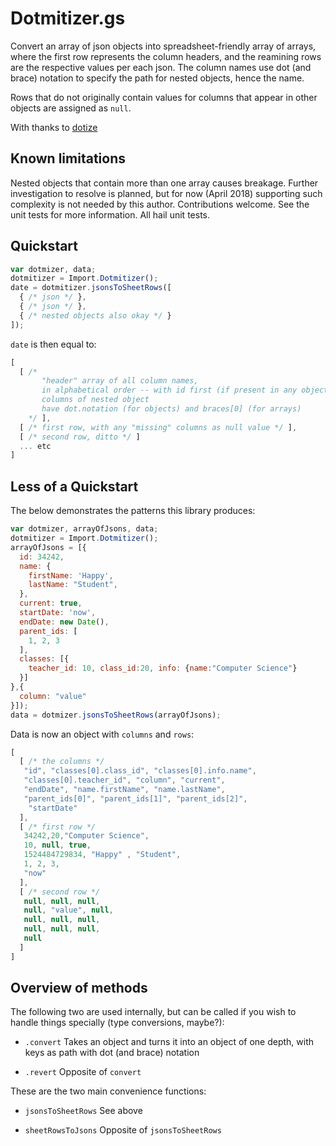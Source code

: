 # Dotmitizer.gs

Convert an array of json objects into spreadsheet-friendly array of arrays, where the first row represents the column headers, and the reamining rows are the respective values per each json. The column names use dot (and brace) notation to specify the path for nested objects, hence the name.

Rows that do not originally contain values for columns that appear in other objects are assigned as `null`.

With thanks to [dotize](https://github.com/vardars/dotize/blob/master/src/dotize.js)

## Known limitations

Nested objects that contain more than one array causes breakage. Further investigation to resolve is planned, but for now (April 2018) supporting such complexity is not needed by this author. Contributions welcome. See the unit tests for more information. All hail unit tests.

## Quickstart

```js
var dotmizer, data;
dotmitizer = Import.Dotmitizer();
date = dotmitizer.jsonsToSheetRows([
  { /* json */ },
  { /* json */ },
  { /* nested objects also okay */ }
]);
```
`date` is then equal to:

```js
[
  [ /*
       "header" array of all column names, 
       in alphabetical order -- with id first (if present in any object) 
       columns of nested object 
       have dot.notation (for objects) and braces[0] (for arrays)
    */ ],
  [ /* first row, with any "missing" columns as null value */ ],
  [ /* second row, ditto */ ]
  ... etc
]
```

## Less of a Quickstart

The below demonstrates the patterns this library produces:

```js
var dotmizer, arrayOfJsons, data;
dotmitizer = Import.Dotmitizer();
arrayOfJsons = [{
  id: 34242,
  name: {
    firstName: 'Happy',
    lastName: "Student",
  },
  current: true,
  startDate: 'now',
  endDate: new Date(),
  parent_ids: [
    1, 2, 3 
  ],
  classes: [{
    teacher_id: 10, class_id:20, info: {name:"Computer Science"}
  }]
},{
  column: "value"
}]);
data = dotmizer.jsonsToSheetRows(arrayOfJsons);
```

Data is now an object with `columns` and `rows`:

```js
[
  [ /* the columns */
   "id", "classes[0].class_id", "classes[0].info.name",
   "classes[0].teacher_id", "column", "current", 
   "endDate", "name.firstName", "name.lastName",
   "parent_ids[0]", "parent_ids[1]", "parent_ids[2]",
    "startDate"
  ],
  [ /* first row */
   34242,20,"Computer Science",
   10, null, true,
   1524484729834, "Happy" , "Student",
   1, 2, 3,
   "now"
  ],
  [ /* second row */
   null, null, null,
   null, "value", null,
   null, null, null,
   null, null, null,
   null
  ]
]
```

## Overview of methods

The following two are used internally, but can be called if you wish to handle things specially (type conversions, maybe?):

* `.convert` Takes an object and turns it into an object of one depth, with keys as path with dot (and brace) notation

* `.revert` Opposite of `convert`

These are the two main convenience functions:

* `jsonsToSheetRows` See above

* `sheetRowsToJsons` Opposite of `jsonsToSheetRows`
